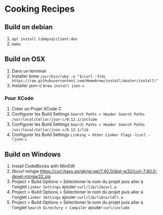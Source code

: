 # Cooking Recipes

## Build on debian
1. `apt install libmysqlclient-dev`
1. `make`

## Build on OSX
1. Dans un terminal
1. Installer brew `/usr/bin/ruby -e "$(curl -fsSL
   https://raw.githubusercontent.com/Homebrew/install/master/install)"`
1. Installer json-c `brew install json-c`

### Pour XCode
1. Créer un Projet XCode C
1. Configurer les Build Settings `Search Paths > Header Search Paths`
   `/usr/local/Cellar/json-c/0.12.1/include`
1. Configurer les Build Settings `Search Paths > Header Search Paths`
   `/usr/local/Cellar/json-c/0.12.1/lib`
1. Configurer les Build Settings `Linking > Other Linker Flags` `-lcurl
   -ljson-c`

## Build on Windows
1. Install CodeBlocks with MinGW
1. libcurl mingw https://curl.haxx.se/gknw.net/7.40.0/dist-w32/curl-7.40.0-devel-mingw32.zip
1. Project > Build Options > Sélectioner le nom du projet puis aller à l'onglet `Linker Settings`
   ajouter `curl/lib/libcurl.a`
1. Project > Build Options > Sélectioner le nom du projet puis aller à l'onglet `Linker Settings`
   ajouter `curl/lib/libcurldll.a`
1. Project > Build Options > Sélectioner le nom du projet puis aller à l'onglet `Search Directory > Compiler`
   ajouter `curl/include`


